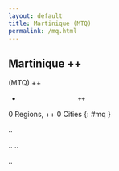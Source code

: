```yaml
---
layout: default
title: Martinique (MTQ)
permalink: /mq.html
---
```



## Martinique   ++
(MTQ)  ++
-                     ++
0 Regions, ++
0 Cities
{: #mq }

.. 




.. 
.. 



.. 
 
